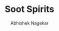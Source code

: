 ---
title: "Soot Spirits"
github: https://github.com/abhn/Soot-Spirits
demo: https://sootspirits.github.io/
author: Abhishek Nagekar
ssg:
  - Jekyll
cms:
  - No Cms
---